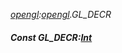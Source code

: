 _[opengl](../../modules/opengl/opengl-module.md):[opengl](../../modules/opengl/opengl-module.md).GL\_DECR_
##### Const GL\_DECR:[Int](../../modules/wonkey/wonkey-types-int.md)
